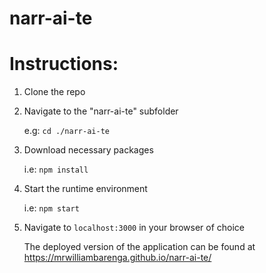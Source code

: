 # narr-ai-te

# Instructions:

1) Clone the repo

2) Navigate to the "narr-ai-te" subfolder

   e.g: `cd ./narr-ai-te`
   
3) Download necessary packages

   i.e: `npm install`
   
4) Start the runtime environment

   i.e: `npm start`
   
5) Navigate to `localhost:3000` in your browser of choice

   The deployed version of the application can be found at https://mrwilliambarenga.github.io/narr-ai-te/
